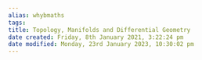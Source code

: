 ```yaml
---
alias: whybmaths
tags: 
title: Topology, Manifolds and Differential Geometry
date created: Friday, 8th January 2021, 3:22:24 pm
date modified: Monday, 23rd January 2023, 10:30:02 pm
---
```

